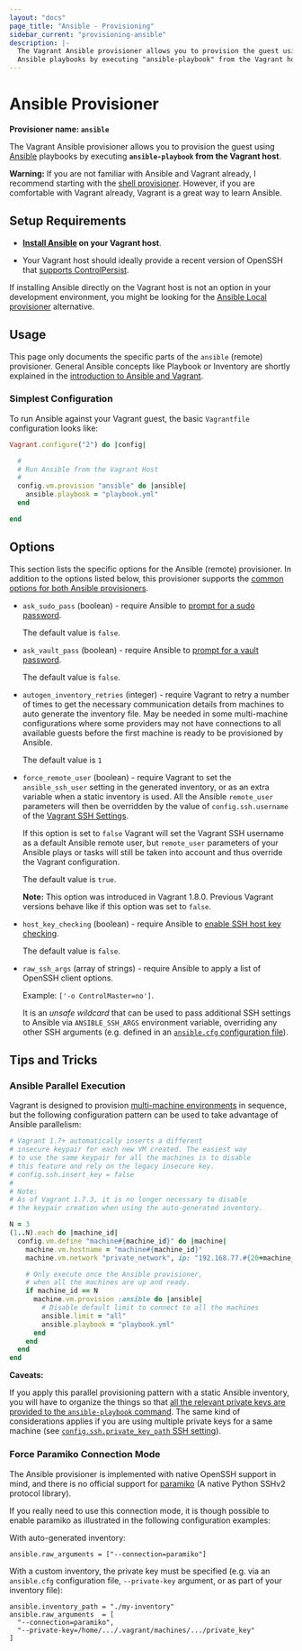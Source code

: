 ```yaml
---
layout: "docs"
page_title: "Ansible - Provisioning"
sidebar_current: "provisioning-ansible"
description: |-
  The Vagrant Ansible provisioner allows you to provision the guest using
  Ansible playbooks by executing "ansible-playbook" from the Vagrant host.
---
```


# Ansible Provisioner

**Provisioner name: `ansible`**

The Vagrant Ansible provisioner allows you to provision the guest using [Ansible](http://ansible.com) playbooks by executing **`ansible-playbook` from the Vagrant host**.

<div class="alert alert-warning">
  <strong>Warning:</strong> If you are not familiar with Ansible and Vagrant already,
  I recommend starting with the <a href="/docs/provisioning/shell.html">shell
  provisioner</a>. However, if you are comfortable with Vagrant already, Vagrant
  is a great way to learn Ansible.
</div>

## Setup Requirements

  - **[Install Ansible](https://docs.ansible.com/intro_installation.html#installing-the-control-machine) on your Vagrant host**.

  - Your Vagrant host should ideally provide a recent version of OpenSSH that [supports ControlPersist](https://docs.ansible.com/faq.html#how-do-i-get-ansible-to-reuse-connections-enable-kerberized-ssh-or-have-ansible-pay-attention-to-my-local-ssh-config-file).

If installing Ansible directly on the Vagrant host is not an option in your development environment, you might be looking for the <a href="/docs/provisioning/ansible_local.html">Ansible Local provisioner</a> alternative.

## Usage

This page only documents the specific parts of the `ansible` (remote) provisioner. General Ansible concepts like Playbook or Inventory are shortly explained in the [introduction to Ansible and Vagrant](/docs/provisioning/ansible_intro.html).

### Simplest Configuration

To run Ansible against your Vagrant guest, the basic `Vagrantfile` configuration looks like:

```ruby
Vagrant.configure("2") do |config|

  #
  # Run Ansible from the Vagrant Host
  #
  config.vm.provision "ansible" do |ansible|
    ansible.playbook = "playbook.yml"
  end

end
```

##  Options

This section lists the specific options for the Ansible (remote) provisioner. In addition to the options listed below, this provisioner supports the [common options for both Ansible provisioners](/docs/provisioning/ansible_common.html).

- `ask_sudo_pass` (boolean) - require Ansible to [prompt for a sudo password](https://docs.ansible.com/intro_getting_started.html#remote-connection-information).

  The default value is `false`.

- `ask_vault_pass` (boolean) - require Ansible to [prompt for a vault password](https://docs.ansible.com/playbooks_vault.html#vault).

  The default value is `false`.

- `autogen_inventory_retries` (integer) - require Vagrant to retry a number of times to get the necessary communication details from machines to auto generate the inventory file. May be needed in some multi-machine configurations where some providers may not have connections to all available guests before the first machine is ready to be provisioned by Ansible.

  The default value is `1`

- `force_remote_user` (boolean) - require Vagrant to set the `ansible_ssh_user` setting in the generated inventory, or as an extra variable when a static inventory is used. All the Ansible `remote_user` parameters will then be overridden by the value of `config.ssh.username` of the [Vagrant SSH Settings](/docs/vagrantfile/ssh_settings.html).

  If this option is set to `false` Vagrant will set the Vagrant SSH username as a default Ansible remote user, but `remote_user` parameters of your Ansible plays or tasks will still be taken into account and thus override the Vagrant configuration.

  The default value is `true`.

  **Note:** This option was introduced in Vagrant 1.8.0. Previous Vagrant versions behave like if this option was set to `false`.

- `host_key_checking` (boolean) - require Ansible to [enable SSH host key checking](https://docs.ansible.com/intro_getting_started.html#host-key-checking).

  The default value is `false`.

- `raw_ssh_args` (array of strings) - require Ansible to apply a list of OpenSSH client options.

  Example: `['-o ControlMaster=no']`.

  It is an *unsafe wildcard* that can be used to pass additional SSH settings to Ansible via `ANSIBLE_SSH_ARGS` environment variable, overriding any other SSH arguments (e.g. defined in an [`ansible.cfg` configuration file](https://docs.ansible.com/intro_configuration.html#ssh-args)).

## Tips and Tricks

### Ansible Parallel Execution

Vagrant is designed to provision [multi-machine environments](/docs/multi-machine) in sequence, but the following configuration pattern can be used to take advantage of Ansible parallelism:

```ruby
# Vagrant 1.7+ automatically inserts a different
# insecure keypair for each new VM created. The easiest way
# to use the same keypair for all the machines is to disable
# this feature and rely on the legacy insecure key.
# config.ssh.insert_key = false
#
# Note:
# As of Vagrant 1.7.3, it is no longer necessary to disable
# the keypair creation when using the auto-generated inventory.

N = 3
(1..N).each do |machine_id|
  config.vm.define "machine#{machine_id}" do |machine|
    machine.vm.hostname = "machine#{machine_id}"
    machine.vm.network "private_network", ip: "192.168.77.#{20+machine_id}"

    # Only execute once the Ansible provisioner,
    # when all the machines are up and ready.
    if machine_id == N
      machine.vm.provision :ansible do |ansible|
        # Disable default limit to connect to all the machines
        ansible.limit = "all"
        ansible.playbook = "playbook.yml"
      end
    end
  end
end
```

**Caveats:**

If you apply this parallel provisioning pattern with a static Ansible inventory, you will have to organize the things so that [all the relevant private keys are provided to the `ansible-playbook` command](https://github.com/mitchellh/vagrant/pull/5765#issuecomment-120247738). The same kind of considerations applies if you are using multiple private keys for a same machine (see [`config.ssh.private_key_path` SSH setting](/docs/vagrantfile/ssh_settings.html)).

### Force Paramiko Connection Mode

The Ansible provisioner is implemented with native OpenSSH support in mind, and there is no official support for [paramiko](https://github.com/paramiko/paramiko/) (A native Python SSHv2 protocol library).

If you really need to use this connection mode, it is though possible to enable paramiko as illustrated in the following configuration examples:

With auto-generated inventory:

```
ansible.raw_arguments = ["--connection=paramiko"]
```

With a custom inventory, the private key must be specified (e.g. via an `ansible.cfg` configuration file, `--private-key` argument, or as part of your inventory file):

```
ansible.inventory_path = "./my-inventory"
ansible.raw_arguments  = [
  "--connection=paramiko",
  "--private-key=/home/.../.vagrant/machines/.../private_key"
]
```
